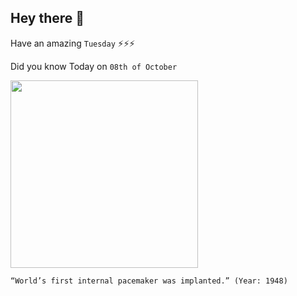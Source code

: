 ## Hey there 👋
Have an amazing `Tuesday` ⚡⚡⚡

Did you know Today on `08th of October`
 
 [<img src="https://els-jbs-prod-cdn.jbs.elsevierhealth.com/cms/attachment/23f82fd6-7cd8-44ad-ab08-cd7ca50fa91a/fx1_lrg.jpg" width="300" />](https://www.ncbi.nlm.nih.gov/pmc/articles/PMC2572009/) 
 ```
“World’s first internal pacemaker was implanted.” (Year: 1948)
```
